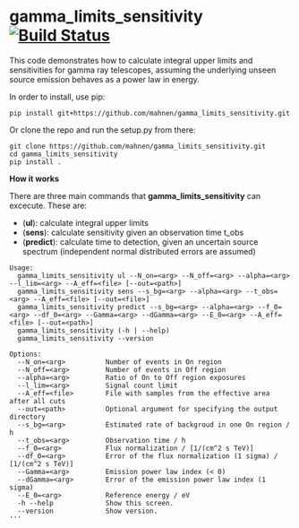# gamma_limits_sensitivity [![Build Status](https://travis-ci.org/mahnen/gamma_limits_sensitivity.svg?branch=master)](https://travis-ci.org/mahnen/gamma_limits_sensitivity)
This code demonstrates how to calculate integral upper limits and sensitivities for gamma ray telescopes, assuming the underlying unseen source emission behaves as a power law in energy.

In order to install, use pip:

```
pip install git+https://github.com/mahnen/gamma_limits_sensitivity.git
```

Or clone the repo and run the setup.py from there:

```
git clone https://github.com/mahnen/gamma_limits_sensitivity.git
cd gamma_limits_sensitivity
pip install .
```

__How it works__

There are three main commands that **gamma_limits_sensitivity** can excecute. These are:
- (**ul**): calculate integral upper limits 
- (**sens**): calculate sensitivity given an observation time t_obs
- (**predict**): calculate time to detection, given an uncertain source spectrum (independent normal distributed errors are assumed)

[comment]: # "All three use the integral spectral exclusion zone method and the representation of integral limits in the phase space of the power law source emission. Reference: xyz Link "

```
Usage:
  gamma_limits_sensitivity ul --N_on=<arg> --N_off=<arg> --alpha=<arg> --l_lim=<arg> --A_eff=<file> [--out=<path>]
  gamma_limits_sensitivity sens --s_bg=<arg> --alpha=<arg> --t_obs=<arg> --A_eff=<file> [--out=<file>]
  gamma_limits_sensitivity predict --s_bg=<arg> --alpha=<arg> --f_0=<arg> --df_0=<arg> --Gamma=<arg> --dGamma=<arg> --E_0=<arg> --A_eff=<file> [--out=<path>]
  gamma_limits_sensitivity (-h | --help)
  gamma_limits_sensitivity --version

Options:
  --N_on=<arg>          Number of events in On region
  --N_off=<arg>         Number of events in Off region
  --alpha=<arg>         Ratio of On to Off region exposures
  --l_lim=<arg>         Signal count limit
  --A_eff=<file>        File with samples from the effective area after all cuts
  --out=<path>          Optional argument for specifying the output directory
  --s_bg=<arg>          Estimated rate of backgroud in one On region / h
  --t_obs=<arg>         Observation time / h
  --f_0=<arg>           Flux normalization / [1/(cm^2 s TeV)]
  --df_0=<arg>          Error of the flux normalization (1 sigma) / [1/(cm^2 s TeV)]
  --Gamma=<arg>         Emission power law index (< 0)
  --dGamma=<arg>        Error of the emission power law index (1 sigma)
  --E_0=<arg>           Reference energy / eV
  -h --help             Show this screen.
  --version             Show version.
'''
```
